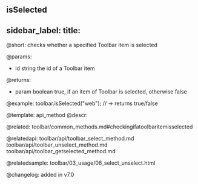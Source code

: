 isSelected
---
sidebar_label: 
title: 
---          

@short: checks whether a specified Toolbar item is selected


@params:
- id	string  the id of a Toolbar item

@returns:
- param	boolean     true, if an item of Toolbar is selected, otherwise false


@example:
toolbar.isSelected("web"); // -> returns true/false


@template: api_method
@descr:

@related: toolbar/common_methods.md#checkingifatoolbaritemisselected

@relatedapi:
toolbar/api/toolbar_select_method.md
toolbar/api/toolbar_unselect_method.md
toolbar/api/toolbar_getselected_method.md

@relatedsample:
toolbar/03_usage/06_select_unselect.html

@changelog:
added in v7.0

